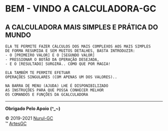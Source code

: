 ﻿# BEM - VINDO A CALCULADORA-GC

## A CALCULADORA MAIS SIMPLES E PRÁTICA DO MUNDO

```
ELA TE PERMITE FAZER CÁLCULOS DOS MAIS COMPLEXOS AOS MAIS SIMPLES
DE FORMA RESUMIDA E SEM MUITOS DETALHES, BASTA INTRODUZIR:
- O [PRIMEIRO VALOR] E O [SEGUNDO VALOR]
- PRESSIONAR O BOTÃO DA OPERAÇÃO DESEJADA,
- E O [RESULTADO] SURGIRÁ.. COMO QUE POR MAGIA!

ELA TAMBÉM TE PERMITE EFETUAR
OPERAÇÕES SINGULARES (COM APENAS UM DOS VALORES)..

NA BARRA DE MENU (AJUDA) LHE É DISPONIBILIZADO
AS INSTRUÇÕES PARA QUE POSSA CONHECER MELHOR
OS COMANDOS E FUNÇÕES DA GCALCULADORA
```

---

**Obrigado Pelo Apoio (^_~)**

&copy; 2019-2021 [Nurul-GC](mailto:nuruldecarvalho@gmail.com) \
&trade; [ArtesGC](https://artesgc.home.blog)
